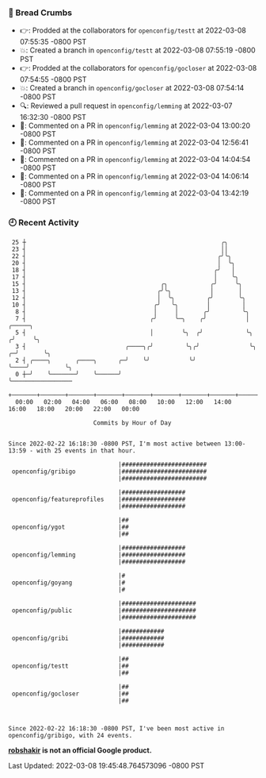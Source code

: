 ### 🍞 Bread Crumbs

 * 👉: Prodded at the collaborators for `openconfig/testt` at 2022-03-08 07:55:35 -0800 PST
 * 💥: Created a branch in `openconfig/testt` at 2022-03-08 07:55:19 -0800 PST
 * 👉: Prodded at the collaborators for `openconfig/gocloser` at 2022-03-08 07:54:55 -0800 PST
 * 💥: Created a branch in `openconfig/gocloser` at 2022-03-08 07:54:14 -0800 PST
 * 🔍: Reviewed a pull request in  `openconfig/lemming` at 2022-03-07 16:32:30 -0800 PST
 * 💬: Commented on a PR in  `openconfig/lemming` at 2022-03-04 13:00:20 -0800 PST
 * 💬: Commented on a PR in  `openconfig/lemming` at 2022-03-04 12:56:41 -0800 PST
 * 💬: Commented on a PR in  `openconfig/lemming` at 2022-03-04 14:04:54 -0800 PST
 * 💬: Commented on a PR in  `openconfig/lemming` at 2022-03-04 14:06:14 -0800 PST
 * 💬: Commented on a PR in  `openconfig/lemming` at 2022-03-04 13:42:19 -0800 PST

### 🕘 Recent Activity
```
 25 ┼                                                       ╭╮
 23 ┤                                                       ││
 22 ┤                                                      ╭╯╰╮
 20 ┤                                                      │  ╰╮
 18 ┤                                                     ╭╯   │
 17 ┤                                                     │    ╰╮
 15 ┤                                      ╭╮            ╭╯     ╰╮
 13 ┤                                     ╭╯╰╮           │       │
 12 ┤                                     │  ╰╮         ╭╯       ╰╮
 10 ┤                                    ╭╯   ╰╮        │         │
  8 ┤                                    │     │       ╭╯         ╰╮
  7 ┤                                   ╭╯     ╰─╮    ╭╯           │         ╭─────╮
  5 ┤                                   │        ╰╮  ╭╯            ╰╮       ╭╯     ╰╮
  3 ┤                            ╭────╮╭╯         ╰╮╭╯              ╰╮    ╭─╯       ╰╮
  2 ┤ ╭────╮       ╭────╮      ╭─╯    ╰╯           ╰╯                ╰────╯          ╰╮
  0 ┼─╯    ╰───────╯    ╰──────╯                                                      ╰─────────────────
    +───────+───────+───────+───────+───────+───────+───────+───────+───────+───────+───────+───────+────
  00:00   02:00   04:00   06:00   08:00   10:00   12:00   14:00   16:00   18:00   20:00   22:00   00:00   

						Commits by Hour of Day


Since 2022-02-22 16:18:30 -0800 PST, I'm most active between 13:00-13:59 - with 25 events in that hour.

```



```
                               |########################
 openconfig/gribigo            |########################
                               |########################

                               |##################
 openconfig/featureprofiles    |##################
                               |##################

                               |##
 openconfig/ygot               |##
                               |##

                               |##################
 openconfig/lemming            |##################
                               |##################

                               |#
 openconfig/goyang             |#
                               |#

                               |#####################
 openconfig/public             |#####################
                               |#####################

                               |############
 openconfig/gribi              |############
                               |############

                               |##
 openconfig/testt              |##
                               |##

                               |##
 openconfig/gocloser           |##
                               |##



Since 2022-02-22 16:18:30 -0800 PST, I've been most active in openconfig/gribigo, with 24 events.

```
**[robshakir](mailto:robjs@google.com) is not an official Google product.**  


Last Updated: 2022-03-08 19:45:48.764573096 -0800 PST
